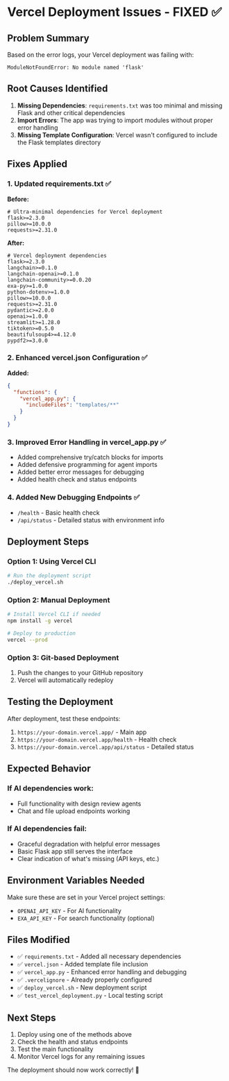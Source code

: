 # Vercel Deployment Issues - FIXED ✅

## Problem Summary
Based on the error logs, your Vercel deployment was failing with:
```
ModuleNotFoundError: No module named 'flask'
```

## Root Causes Identified
1. **Missing Dependencies**: `requirements.txt` was too minimal and missing Flask and other critical dependencies
2. **Import Errors**: The app was trying to import modules without proper error handling
3. **Missing Template Configuration**: Vercel wasn't configured to include the Flask templates directory

## Fixes Applied

### 1. Updated requirements.txt ✅
**Before:**
```
# Ultra-minimal dependencies for Vercel deployment
flask>=2.3.0
pillow>=10.0.0
requests>=2.31.0
```

**After:**
```
# Vercel deployment dependencies
flask>=2.3.0
langchain>=0.1.0
langchain-openai>=0.1.0
langchain-community>=0.0.20
exa-py>=1.0.0
python-dotenv>=1.0.0
pillow>=10.0.0
requests>=2.31.0
pydantic>=2.0.0
openai>=1.0.0
streamlit>=1.28.0
tiktoken>=0.5.0
beautifulsoup4>=4.12.0
pypdf2>=3.0.0
```

### 2. Enhanced vercel.json Configuration ✅
**Added:**
```json
{
  "functions": {
    "vercel_app.py": {
      "includeFiles": "templates/**"
    }
  }
}
```

### 3. Improved Error Handling in vercel_app.py ✅
- Added comprehensive try/catch blocks for imports
- Added defensive programming for agent imports
- Added better error messages for debugging
- Added health check and status endpoints

### 4. Added New Debugging Endpoints ✅
- `/health` - Basic health check
- `/api/status` - Detailed status with environment info

## Deployment Steps

### Option 1: Using Vercel CLI
```bash
# Run the deployment script
./deploy_vercel.sh
```

### Option 2: Manual Deployment
```bash
# Install Vercel CLI if needed
npm install -g vercel

# Deploy to production
vercel --prod
```

### Option 3: Git-based Deployment
1. Push the changes to your GitHub repository
2. Vercel will automatically redeploy

## Testing the Deployment

After deployment, test these endpoints:
1. `https://your-domain.vercel.app/` - Main app
2. `https://your-domain.vercel.app/health` - Health check
3. `https://your-domain.vercel.app/api/status` - Detailed status

## Expected Behavior

### If AI dependencies work:
- Full functionality with design review agents
- Chat and file upload endpoints working

### If AI dependencies fail:
- Graceful degradation with helpful error messages
- Basic Flask app still serves the interface
- Clear indication of what's missing (API keys, etc.)

## Environment Variables Needed

Make sure these are set in your Vercel project settings:
- `OPENAI_API_KEY` - For AI functionality
- `EXA_API_KEY` - For search functionality (optional)

## Files Modified
- ✅ `requirements.txt` - Added all necessary dependencies
- ✅ `vercel.json` - Added template file inclusion
- ✅ `vercel_app.py` - Enhanced error handling and debugging
- ✅ `.vercelignore` - Already properly configured
- ✅ `deploy_vercel.sh` - New deployment script
- ✅ `test_vercel_deployment.py` - Local testing script

## Next Steps
1. Deploy using one of the methods above
2. Check the health and status endpoints
3. Test the main functionality
4. Monitor Vercel logs for any remaining issues

The deployment should now work correctly! 🎉
